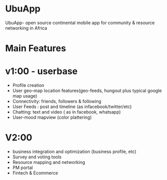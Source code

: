 # UbuApp
UbuApp- open source continental mobile app for community & resource networking in Africa




# Main Features 
# v1:00 - userbase
- Profile creation
- User geo-map location features(geo-feeds, hungout plus typical google map usage)
- Connectivity: friends, followers & following
- User Feeds : post and timeline (as infacebook/twitter/etc)
- Chatting: text and video ( as in facebook, whatsapp)
- User-mood mapview (color plattering)

# V2:00
- business integration and optimization (business profile, etc)
- Survey and voting tools
- Resource mapping and networking
- PM portal
- Fintech & Ecommerce



